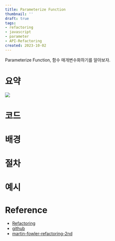 ```yaml
---
title: Parameterize Function
thumbnail: ''
draft: true
tags:
- refactoring
- javascript
- parameter
- API-Refactoring
created: 2023-10-02
---
```


Parameterize Function, 함수 매개변수화하기를 알아보자.

# 요약

![](Screen%20Shot%202023-10-02%20at%204.05.23%20PM.png)

# 코드

# 배경

# 절차

# 예시

# Reference

* [Refactoring](https://product.kyobobook.co.kr/detail/S000001810241)
* [github](https://github.com/WegraLee/Refactoring)
* [martin-fowler-refactoring-2nd](https://github.com/wickedwukong/martin-fowler-refactoring-2nd)
